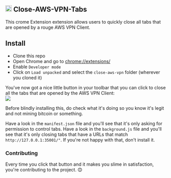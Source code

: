 ## <img src="https://raw.githubusercontent.com/mrmattwright/close-aws-zpn/main/icons/48.png" width="20" height =""/>  Close-AWS-VPN-Tabs

This crome Extension extension allows users to quickly close all tabs that are opened by a rouge AWS VPN Client.

## Install

- Clone this repo
- Open Chrome and go to [chrome://extensions/](chrome://extensions/)
- Enable `Developer mode`
- Click on `Load unpacked` and select the `close-aws-vpn`  folder (wherever you cloned it)

You've now got a nice little button in your toolbar that you can click to close all the tabs that are opened by the AWS VPN Client:  
<img src="https://raw.githubusercontent.com/mrmattwright/close-aws-zpn/main/docs/screenshots/VPNTabCloser.png" />  

Before blindly installing this, do check what it's doing so you know it's legit and not mining bitcoin or something.

Have a look in the `manifest.json` file and you'll see that it's only asking for permission to control tabs. Have a look in the `background.js` file and you'll see that it's only closing tabs that have a URLs that match `http://127.0.0.1:35001/"`. If you're not happy with that, don't install it.

### Contributing

Every time you click that button and it makes you slime in satisfaction, you're contributing to the project. 😊
